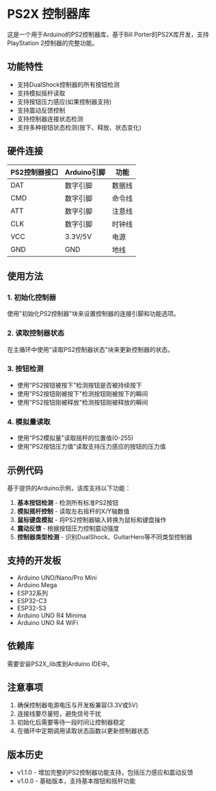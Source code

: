 # PS2X 控制器库

这是一个用于Arduino的PS2控制器库，基于Bill Porter的PS2X库开发，支持PlayStation 2控制器的完整功能。

## 功能特性

- 支持DualShock控制器的所有按钮检测
- 支持模拟摇杆读取
- 支持按钮压力感应(如果控制器支持)
- 支持震动反馈控制
- 支持控制器连接状态检测
- 支持多种按钮状态检测(按下、释放、状态变化)

## 硬件连接

| PS2控制器接口 | Arduino引脚 | 功能 |
|---------------|-------------|------|
| DAT           | 数字引脚    | 数据线 |
| CMD           | 数字引脚    | 命令线 |
| ATT           | 数字引脚    | 注意线 |
| CLK           | 数字引脚    | 时钟线 |
| VCC           | 3.3V/5V     | 电源 |
| GND           | GND         | 地线 |

## 使用方法

### 1. 初始化控制器

使用"初始化PS2控制器"块来设置控制器的连接引脚和功能选项。

### 2. 读取控制器状态

在主循环中使用"读取PS2控制器状态"块来更新控制器的状态。

### 3. 按钮检测

- 使用"PS2按钮被按下"检测按钮是否被持续按下
- 使用"PS2按钮刚被按下"检测按钮刚被按下的瞬间
- 使用"PS2按钮刚被释放"检测按钮刚被释放的瞬间

### 4. 模拟量读取

- 使用"PS2模拟量"读取摇杆的位置值(0-255)
- 使用"PS2按钮压力值"读取支持压力感应的按钮的压力值

## 示例代码

基于提供的Arduino示例，该库支持以下功能：

1. **基本按钮检测** - 检测所有标准PS2按钮
2. **模拟摇杆控制** - 读取左右摇杆的X/Y轴数值
3. **鼠标键盘模拟** - 将PS2控制器输入转换为鼠标和键盘操作
4. **震动反馈** - 根据按钮压力控制震动强度
5. **控制器类型检测** - 识别DualShock、GuitarHero等不同类型控制器

## 支持的开发板

- Arduino UNO/Nano/Pro Mini
- Arduino Mega
- ESP32系列
- ESP32-C3
- ESP32-S3
- Arduino UNO R4 Minima
- Arduino UNO R4 WiFi

## 依赖库

需要安装PS2X_lib库到Arduino IDE中。

## 注意事项

1. 确保控制器电源电压与开发板兼容(3.3V或5V)
2. 连接线要尽量短，避免信号干扰
3. 初始化后需要等待一段时间让控制器稳定
4. 在循环中定期调用读取状态函数以更新控制器状态

## 版本历史

- v1.1.0 - 增加完整的PS2控制器功能支持，包括压力感应和震动反馈
- v1.0.0 - 基础版本，支持基本按钮和摇杆功能
